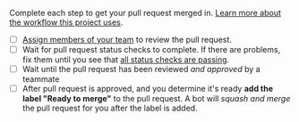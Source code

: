 Complete each step to get your pull request merged in. [Learn more about the workflow this project uses](https://github.com/customerio/customerio-ios/blob/develop/docs/dev-notes/GIT-WORKFLOW.md). 
- [ ] [Assign members of your team](https://docs.github.com/en/pull-requests/collaborating-with-pull-requests/proposing-changes-to-your-work-with-pull-requests/requesting-a-pull-request-review) to review the pull request. 
- [ ] Wait for pull request status checks to complete. If there are problems, fix them until you see that [all status checks are passing](https://external-content.duckduckgo.com/iu/?u=https%3A%2F%2Fsymfony.com%2Fdoc%2F4.3%2F_images%2Fdocs-pull-request-symfonycloud.png&f=1&nofb=1). 
- [ ] Wait until the pull request has been reviewed *and approved* by a teammate
- [ ] After pull request is approved, and you determine it's ready **add the label "Ready to merge"** to the pull request. A bot will *squash and merge* the pull request for you after the label is added. 
